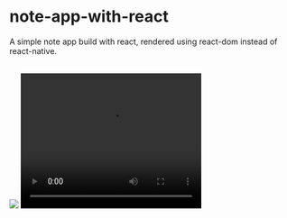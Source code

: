 # note-app-with-react
A simple note app build with react, rendered using react-dom instead of react-native.
<br/>
<br/>

<img src="https://user-images.githubusercontent.com/88175067/177467414-163f4b3b-7de9-4df4-a1b5-67710c10377a.png">

<video width="320" height="240" controls>
  <source src="https://user-images.githubusercontent.com/88175067/177468025-d1282655-b1f9-442b-a68a-d252ef09705b.webm">
</video>

